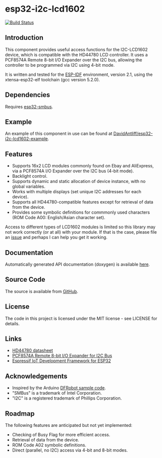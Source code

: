 # esp32-i2c-lcd1602

[![Build Status](https://travis-ci.org/DavidAntliff/esp32-i2c-lcd1602.svg?branch=master)](https://travis-ci.org/DavidAntliff/esp32-i2c-lcd1602)

## Introduction

This component provides useful access functions for the I2C-LCD1602 device, which is compatible with the HD44780 LCD controller. It uses a PCF8574A Remote 8-bit I/O Expander over the I2C bus, allowing the controller to be programmed via I2C using 4-bit mode.

It is written and tested for the [ESP-IDF](https://github.com/espressif/esp-idf) environment, version 2.1, using the xtensa-esp32-elf toolchain (gcc version 5.2.0).

## Dependencies

Requires [esp32-smbus](https://github.com/DavidAntliff/esp32-smbus).

## Example

An example of this component in use can be found at [DavidAntliff/esp32-i2c-lcd1602-example](https://github.com/DavidAntliff/esp32-i2c-lcd1602-example).

## Features

 * Supports 16x2 LCD modules commonly found on Ebay and AliExpress, via a PCF8574A I/O Expander over the I2C bus (4-bit mode).
 * Backlight control.
 * Supports dynamic and static allocation of device instance, with no global variables.
 * Works with multiple displays (set unique I2C addresses for each device). 
 * Supports all HD44780-compatible features except for retrieval of data from the device.
 * Provides some symbolic definitions for commmonly used characters (ROM Code A00: English/Asian character set).

Access to different types of LCD1602 modules is limited so this library may not work correctly (or at all) with your module. If that is the case,
please file an [issue](https://github.com/DavidAntliff/esp32-i2c-lcd1602/issues) and perhaps I can help you get it working.

## Documentation

Automatically generated API documentation (doxygen) is available [here](https://davidantliff.github.io/esp32-i2c-lcd1602/index.html).

## Source Code

The source is available from [GitHub](https://www.github.com/DavidAntliff/esp32-i2c-lcd1602).

## License

The code in this project is licensed under the MIT license - see LICENSE for details.

## Links

 * [HD44780 datasheet](https://www.sparkfun.com/datasheets/LCD/HD44780.pdf)
 * [PCF8574A Remote 8-bit I/O Expander for I2C Bus](http://www.ti.com/lit/ds/symlink/pcf8574a.pdf)
 * [Espressif IoT Development Framework for ESP32](https://github.com/espressif/esp-idf)
 
## Acknowledgements

 * Inspired by the Arduino [DFRobot sample code](http://www.dfrobot.com/image/data/DFR0154/LiquidCrystal_I2Cv1-1.rar).
 * "SMBus" is a trademark of Intel Corporation.
 * "I2C" is a registered trademark of Phillips Corporation.

## Roadmap

The following features are anticipated but not yet implemented:

 * Checking of Busy Flag for more efficient access.
 * Retrieval of data from the device.
 * ROM Code A02 symbolic definitions.
 * Direct (parallel, no I2C) access via 4-bit and 8-bit modes.
